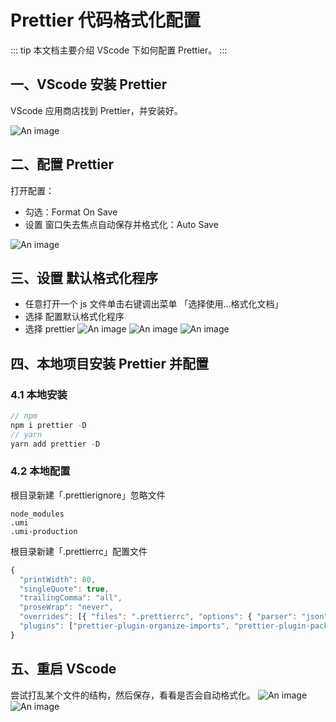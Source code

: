 # Prettier 代码格式化配置

::: tip
本文档主要介绍 VScode 下如何配置 Prettier。
:::

## 一、VScode 安装 Prettier

VScode 应用商店找到 Prettier，并安装好。

![An image](/images/tools/prettier_1.png)

## 二、配置 Prettier

打开配置：

- 勾选：Format On Save
- 设置 窗口失去焦点自动保存并格式化：Auto Save

![An image](/images/tools/prettier_2.png)

## 三、设置 默认格式化程序

- 任意打开一个 js 文件单击右键调出菜单 「选择使用...格式化文档」
- 选择 配置默认格式化程序
- 选择 prettier
  ![An image](/images/tools/prettier_3.png)
  ![An image](/images/tools/prettier_4.png)
  ![An image](/images/tools/prettier_5.png)

## 四、本地项目安装 Prettier 并配置

### 4.1 本地安装

```js
// npm
npm i prettier -D
// yarn
yarn add prettier -D
```

### 4.2 本地配置

根目录新建「.prettierignore」忽略文件

```pre
node_modules
.umi
.umi-production
```

根目录新建「.prettierrc」配置文件

```js
{
  "printWidth": 80,
  "singleQuote": true,
  "trailingComma": "all",
  "proseWrap": "never",
  "overrides": [{ "files": ".prettierrc", "options": { "parser": "json" } }],
  "plugins": ["prettier-plugin-organize-imports", "prettier-plugin-packagejson"]
}
```

## 五、重启 VScode

尝试打乱某个文件的结构，然后保存，看看是否会自动格式化。
![An image](/images/tools/prettier_6.png)
![An image](/images/tools/prettier_7.png)
